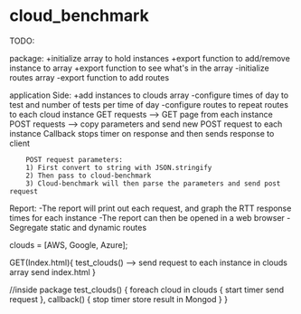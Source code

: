 # cloud_benchmark

TODO:

package:
                +initialize array to hold instances
                +export function to add/remove instance to array
                +export function to see what's in the array
    -initialize routes array
    -export function to add routes


application Side:
                +add instances to clouds array
    -configure times of day to test and number of tests per time of day
    -configure routes to repeat routes to each cloud instance
        GET requests --> GET page from each instance
        POST requests --> copy parameters and send new POST request to each instance
        Callback stops timer on response and then sends response to client



        POST request parameters:
        1) First convert to string with JSON.stringify
        2) Then pass to cloud-benchmark
        3) Cloud-benchmark will then parse the parameters and send post request

Report:
    -The report will print out each request, and graph the RTT response times for each instance
    -The report can then be opened in a web browser
    -Segregate static and dynamic routes


clouds = [AWS, Google, Azure];


GET(Index.html){
    test_clouds() --> send request to each instance in clouds array
    send index.html
}

//inside package
test_clouds() {
    foreach cloud in clouds {
        start timer
        send request
    }, callback() {
        stop timer
        store result in Mongod
    }
}
